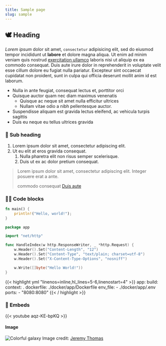 ```yaml
---
title: Sample page
slug: sample
---
```


## 🕊 Heading 

_Lorem ipsum_ dolor sit amet, `consectetur` adipisicing elit, sed do eiusmod tempor incididunt ut **labore** et dolore
magna aliqua. Ut enim ad minim veniam quis nostrud [exercitation ullamco](#) laboris nisi ut aliquip ex ea commodo
consequat. Duis aute irure dolor in reprehenderit in voluptate velit esse cillum dolore eu fugiat nulla pariatur.
Excepteur sint occaecat cupidatat non proident, sunt in culpa qui officia deserunt mollit anim id est laborum.

- Nulla in ante feugiat, consequat lectus et, porttitor orci
- Quisque auctor quam nec diam maximus venenatis
    - Quisque ac neque sit amet nulla efficitur ultrices
    - Nullam vitae odio a nibh pellentesque auctor.
- Suspendisse aliquam est gravida lectus eleifend, ac vehicula turpis sagittis
- Duis eu neque eu tellus ultrices gravida

### 🐣 Sub heading

1. Lorem ipsum dolor sit amet, consectetur adipiscing elit.
2. Ut eu elit at eros gravida consequat.
    1. Nulla pharetra elit non risus semper scelerisque.
    2. Duis ut ex ac dolor pretium consequat.

> Lorem ipsum dolor sit amet, consectetur adipiscing elit. Integer posuere erat a ante.
>
> commodo consequat [Duis aute](#)


### 🧑‍💻 Code blocks
```rust
fn main() {
    println!("Hello, world!");
}
```

```go
package app

import "net/http"

func HandleIndex(w http.ResponseWriter, _ *http.Request) {
	w.Header().Set("Content-Length", "12")
	w.Header().Set("Content-Type", "text/plain; charset=utf-8")
	w.Header().Set("X-Content-Type-Options", "nosniff")

	w.Write([]byte("Hello World!"))
}
```

{{< highlight yml "linenos=inline,hl_lines=5-6,linenostart=4" >}}
app:
  build:
    context: .
    dockerfile: ./docker/app/Dockerfile
  env_file:
    - ./docker/app/.env
  ports:
    - "8080:8080"
{{< / highlight >}}


### 🌿 Embeds

{{< youtube aqz-KE-bpKQ >}}

#### Image

![Colorful galaxy](https://images.unsplash.com/photo-1464802686167-b939a6910659?ixlib=rb-1.2.1&ixid=MnwxMjA3fDB8MHxwaG90by1wYWdlfHx8fGVufDB8fHx8&auto=format&fit=crop&w=2650&q=80)
Image credit: [Jeremy Thomas](https://unsplash.com/@jeremythomasphoto)
